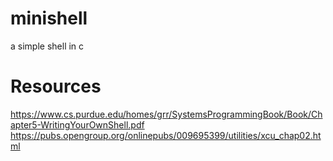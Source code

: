 # minishell
a simple shell in c

# Resources

https://www.cs.purdue.edu/homes/grr/SystemsProgrammingBook/Book/Chapter5-WritingYourOwnShell.pdf
https://pubs.opengroup.org/onlinepubs/009695399/utilities/xcu_chap02.html
